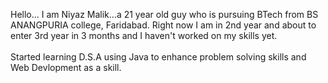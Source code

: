 Hello... I am Niyaz Malik...a 21 year old guy who is pursuing BTech from BS ANANGPURIA college, Faridabad. Right now I am in 2nd year and about to enter 3rd year in 3 months and I haven't worked on my skills yet. 
<br><br>
Started learning D.S.A using Java to enhance problem solving skills and Web Devlopment as a skill.
